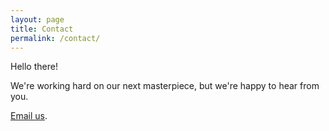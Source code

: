 ```yaml
---
layout: page
title: Contact
permalink: /contact/
---
```


Hello there!

We're working hard on our next masterpiece, but we're happy to hear from you.

[Email us](mailto:hello@likehercules.com).
